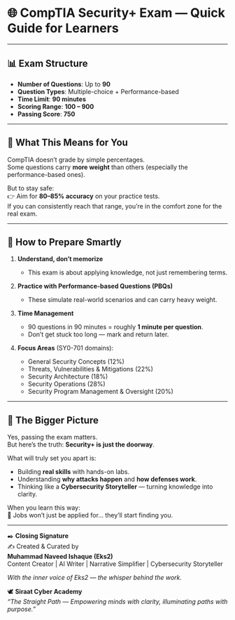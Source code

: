 # 🌐 CompTIA Security+ Exam — Quick Guide for Learners

---

## 📊 Exam Structure
- **Number of Questions**: Up to **90**  
- **Question Types**: Multiple-choice + Performance-based  
- **Time Limit**: **90 minutes**  
- **Scoring Range**: **100 – 900**  
- **Passing Score**: **750**  

---

## 🎯 What This Means for You
CompTIA doesn’t grade by simple percentages.  
Some questions carry **more weight** than others (especially the performance-based ones).  

But to stay safe:  
👉 Aim for **80–85% accuracy** on your practice tests.  
If you can consistently reach that range, you’re in the comfort zone for the real exam.  

---

## 🧭 How to Prepare Smartly
1. **Understand, don’t memorize**  
   - This exam is about applying knowledge, not just remembering terms.  

2. **Practice with Performance-based Questions (PBQs)**  
   - These simulate real-world scenarios and can carry heavy weight.  

3. **Time Management**  
   - 90 questions in 90 minutes = roughly **1 minute per question**.  
   - Don’t get stuck too long — mark and return later.  

4. **Focus Areas** (SY0-701 domains):  
   - General Security Concepts (12%)  
   - Threats, Vulnerabilities & Mitigations (22%)  
   - Security Architecture (18%)  
   - Security Operations (28%)  
   - Security Program Management & Oversight (20%)  

---

## 🌟 The Bigger Picture
Yes, passing the exam matters.  
But here’s the truth: **Security+ is just the doorway**.  

What will truly set you apart is:  
- Building **real skills** with hands-on labs.  
- Understanding **why attacks happen** and **how defenses work**.  
- Thinking like a **Cybersecurity Storyteller** — turning knowledge into clarity.  

When you learn this way:  
💼 Jobs won’t just be applied for… they’ll start finding you.  

---

✒️ **Closing Signature**  
✍️ Created & Curated by  
**Muhammad Naveed Ishaque (Eks2)**  
Content Creator | AI Writer | Narrative Simplifier | Cybersecurity Storyteller  

_With the inner voice of Eks2 — the whisper behind the work._  

🕊️ **Siraat Cyber Academy**  
*“The Straight Path — Empowering minds with clarity, illuminating paths with purpose.”*  
